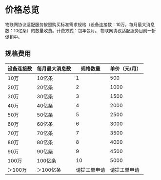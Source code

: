 # 价格总览

 物联网协议适配服务按照购买标准需求规格（设备连接数：10万，每月最大消息数：10亿条）的数量收费。计费方式：包年包月。
 物联网协议适配服务目前一折促销中。
 
 ## 规格费用
 
| 设备连接数 | 每月最大消息数 | 规格数量       | 单价（元/月） |
| ---------- | -------------- | -------------- | ------------- |
| 10万        | 10亿条          | 1              |500      |
| 20万       | 20亿条          | 2              | 1000      |
| 30万     | 30亿条          | 3                | 1500     |
| 40万      | 40亿条          | 4               | 2000      |
| 50万       | 50亿条          | 5              | 2500      |
| 60万       | 60亿条          | 6              | 3000      |
| 70万      | 70亿条          | 7               | 3500       |
| 80万       | 80亿条          | 8              | 4000       |
| 90万       | 90亿条          | 9              | 4500       |
|100万      | 100亿条         | 10              | 5000      |
| ＞100万     | ＞100亿条       | 请提工单申请   | 请提工单申请  |

